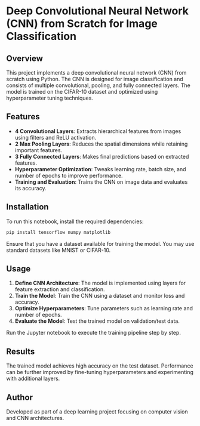 # Deep Convolutional Neural Network (CNN) from Scratch for Image Classification

## Overview

This project implements a deep convolutional neural network (CNN) from scratch using Python. The CNN is designed for image classification and consists of multiple convolutional, pooling, and fully connected layers. The model is trained on the CIFAR-10 dataset and optimized using hyperparameter tuning techniques.

## Features

- **4 Convolutional Layers**: Extracts hierarchical features from images using filters and ReLU activation.
- **2 Max Pooling Layers**: Reduces the spatial dimensions while retaining important features.
- **3 Fully Connected Layers**: Makes final predictions based on extracted features.
- **Hyperparameter Optimization**: Tweaks learning rate, batch size, and number of epochs to improve performance.
- **Training and Evaluation**: Trains the CNN on image data and evaluates its accuracy.

## Installation

To run this notebook, install the required dependencies:

```bash
pip install tensorflow numpy matplotlib
```

Ensure that you have a dataset available for training the model. You may use standard datasets like MNIST or CIFAR-10.

## Usage

1. **Define CNN Architecture**: The model is implemented using layers for feature extraction and classification.
2. **Train the Model**: Train the CNN using a dataset and monitor loss and accuracy.
3. **Optimize Hyperparameters**: Tune parameters such as learning rate and number of epochs.
4. **Evaluate the Model**: Test the trained model on validation/test data.

Run the Jupyter notebook to execute the training pipeline step by step.

## Results

The trained model achieves high accuracy on the test dataset. Performance can be further improved by fine-tuning hyperparameters and experimenting with additional layers.

## Author

Developed as part of a deep learning project focusing on computer vision and CNN architectures.
